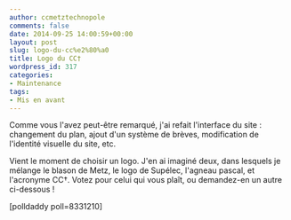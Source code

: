 ```yaml
---
author: ccmetztechnopole
comments: false
date: 2014-09-25 14:00:59+00:00
layout: post
slug: logo-du-cc%e2%80%a0
title: Logo du CC†
wordpress_id: 317
categories:
- Maintenance
tags:
- Mis en avant
---
```


Comme vous l'avez peut-être remarqué, j'ai refait l'interface du site : changement du plan, ajout d'un système de brèves, modification de l'identité visuelle du site, etc.

Vient le moment de choisir un logo. J'en ai imaginé deux, dans lesquels je mélange le blason de Metz, le logo de Supélec, l'agneau pascal, et l'acronyme CC†. Votez pour celui qui vous plaît, ou demandez-en un autre ci-dessous !

[polldaddy poll=8331210]


